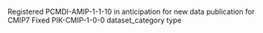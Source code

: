 Registered PCMDI-AMIP-1-1-10 in anticipation for new data publication for CMIP7
Fixed PIK-CMIP-1-0-0 dataset_category type
